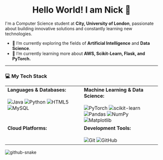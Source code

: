 <h1 align="center">Hello World! I am Nick 👋</h1>


I'm a Computer Science student at **City, University of London**, passionate about building innovative solutions and constantly learning new technologies.

- 🔭 I’m currently exploring the fields of **Artificial Intelligence** and **Data Science**.
- 🌱 I’m currently learning more about **AWS, Scikit-Learn, Flask, and PyTorch.**

---

### 💻 My Tech Stack

<table>
  <tr>
    <td valign="top" width="50%">
      <strong>Languages & Databases:</strong><br><br>
      <img alt="Java" src="https://img.shields.io/badge/Java-%23ED8B00.svg?style=for-the-badge&logo=openjdk&logoColor=white"/>
      <img alt="Python" src="https://img.shields.io/badge/Python-3670A0?style=for-the-badge&logo=python&logoColor=ffdd54"/>
      <img alt="HTML5" src="https://img.shields.io/badge/HTML5-%23E34F26.svg?style=for-the-badge&logo=html5&logoColor=white"/>
      <img alt="MySQL" src="https://img.shields.io/badge/MySQL-4479A1.svg?style=for-the-badge&logo=mysql&logoColor=white"/>
    </td>
    <td valign="top" width="50%">
      <strong>Machine Learning & Data Science:</strong><br><br>
      <img alt="PyTorch" src="https://img.shields.io/badge/PyTorch-%23EE4C2C.svg?style=for-the-badge&logo=PyTorch&logoColor=white"/>
      <img alt="scikit-learn" src="https://img.shields.io/badge/scikit--learn-%23F7931E.svg?style=for-the-badge&logo=scikit-learn&logoColor=white"/>
      <img alt="Pandas" src="https://img.shields.io/badge/Pandas-150458.svg?style=for-the-badge&logo=pandas&logoColor=white"/>
      <img alt="NumPy" src="https://img.shields.io/badge/numpy-%23013243.svg?style=for-the-badge&logo=numpy&logoColor=white"/>
      <img alt="Matplotlib" src="https://img.shields.io/badge/Matplotlib-%23ffffff.svg?style=for-the-badge&logo=Matplotlib&logoColor=black"/>
    </td>
  </tr>
  <tr>
    <td valign="top" width="50%">
      <strong>Cloud Platforms:</strong><br><br>
      <!-- <img alt="AWS" src="https://img.shields.io/badge/AWS-%23FF9900.svg?style=for-the-badge&logo=amazon-aws&logoColor=white"/> -->
      <!-- <img alt="Google Cloud" src="https://img.shields.io/badge/GoogleCloud-%234285F4.svg?style=for-the-badge&logo=google-cloud&logoColor=white"/> -->
    </td>
    <td valign="top" width="50%">
      <strong>Development Tools:</strong><br><br>
      <img alt="Git" src="https://img.shields.io/badge/Git-%23F05033.svg?style=for-the-badge&logo=git&logoColor=white"/>
      <img alt="GitHub" src="https://img.shields.io/badge/GitHub-181717?style=for-the-badge&logo=github&logoColor=white"/>
    </td>
  </tr>
</table>

<!-- 
### 📊 My GitHub Stats

<p align="center">
  <img src="https://github-readme-stats.vercel.app/api?username=Swiifts&show_icons=true&theme=tokyonight&hide_border=true&count_private=true" alt="Nick's GitHub Stats" />
  <img src="https://github-readme-stats.vercel.app/api/top-langs/?username=Swiifts&layout=compact&theme=tokyonight&hide_border=true" alt="Nick's Top Languages" />
</p> 

<!-- ---

### 🚀 My Projects

| Project | Description | Technologies Used |
|---------|-------------|-------------------|
| **[Project Name 1](link-to-repo)** | A brief 1-2 sentence description of what the project does and its purpose. | `Java` `MySQL` |
| **[Project Name 2](link-to-repo)** | A brief 1-2 sentence description of what the project does and its purpose. | `Python` `PyTorch` `Pandas` |
| **[Project Name 3](link-to-repo)** | A brief 1-2 sentence description of what the project does and its purpose. | `HTML5` |

 --- -->

<picture>
  <source media="(prefers-color-scheme: dark)" srcset="https://raw.githubusercontent.com/Swiifts/Swiifts/output/github-snake-dark.svg" />
  <source media="(prefers-color-scheme: light)" srcset="https://raw.githubusercontent.com/Swiifts/Swiifts/output/github-snake.svg" />
  <img alt="github-snake" src="https://raw.githubusercontent.com/Swiifts/Swiifts/output/github-snake.svg" />
</picture>



